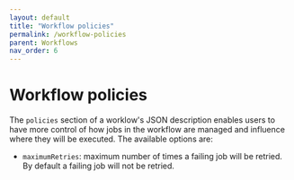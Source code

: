 ```yaml
---
layout: default
title: "Workflow policies"
permalink: /workflow-policies
parent: Workflows
nav_order: 6
---
```

# Workflow policies
The `policies` section of a worklow's JSON description enables users to have more control of how jobs in the workflow are managed and influence where they will be executed. The available options are:

* `maximumRetries`: maximum number of times a failing job will be retried. By default a failing job will not be retried.

